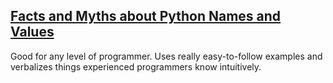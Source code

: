 [Facts and Myths about Python Names and Values](https://www.youtube.com/watch?v=_AEJHKGk9ns)
------

Good for any level of programmer. Uses really easy-to-follow examples and verbalizes things experienced programmers know intuitively.
